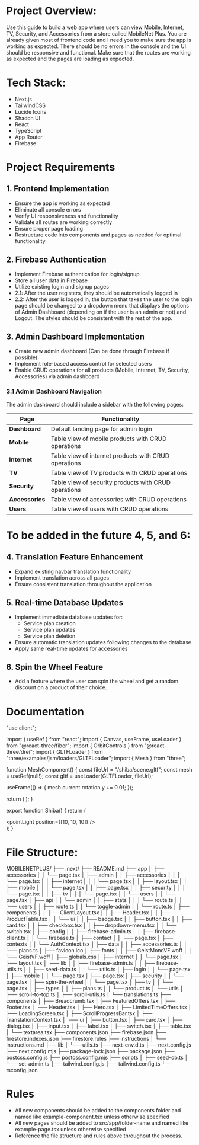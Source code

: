 # Project Overview:
Use this guide to build a web app where users can view Mobile, Internet, TV, Security, and Accessories from a store called MobileNet Plus. You are already given most of frontend code and I need you to make sure the app is working as expected. There should be no errors in the console and the UI should be responsive and functional. Make sure that the routes are working as expected and the pages are loading as expected. 

# Tech Stack:

- Next.js 
- TailwindCSS 
- Lucide Icons 
- Shadcn UI 
- React 
- TypeScript 
- App Router
- Firebase

# Project Requirements

## 1. Frontend Implementation
- Ensure the app is working as expected
- Eliminate all console errors
- Verify UI responsiveness and functionality
- Validate all routes are working correctly
- Ensure proper page loading
- Restructure code into components and pages as needed for optimal functionality

## 2. Firebase Authentication
- Implement Firebase authentication for login/signup
- Store all user data in Firebase
- Utilize existing login and signup pages
- 2.1: After the user registers, they should be automatically logged in
- 2.2: After the user is logged in, the button that takes the user to the login page should be changed to a dropdown menu that displays the options of Admin Dashboard (depending on if the user is an admin or not) and Logout. The styles should be consistent with the rest of the app.

## 3. Admin Dashboard Implementation
- Create new admin dashboard (Can be done through Firebase if possible)
- Implement role-based access control for selected users
- Enable CRUD operations for all products (Mobile, Internet, TV, Security, Accessories) via admin dashboard

### 3.1 Admin Dashboard Navigation
The admin dashboard should include a sidebar with the following pages:

| Page | Functionality |
|------|--------------|
| **Dashboard** | Default landing page for admin login |
| **Mobile** | Table view of mobile products with CRUD operations |
| **Internet** | Table view of internet products with CRUD operations |
| **TV** | Table view of TV products with CRUD operations |
| **Security** | Table view of security products with CRUD operations |
| **Accessories** | Table view of accessories with CRUD operations |
| **Users** | Table view of users with CRUD operations |

# To be added in the future 4, 5, and 6: 

## 4. Translation Feature Enhancement
- Expand existing navbar translation functionality
- Implement translation across all pages
- Ensure consistent translation throughout the application

## 5. Real-time Database Updates
- Implement immediate database updates for:
  - Service plan creation
  - Service plan updates
  - Service plan deletion
- Ensure automatic translation updates following changes to the database
- Apply same real-time updates for accessories

## 6. Spin the Wheel Feature
- Add a feature where the user can spin the wheel and get a random discount on a product of their choice.

# Documentation

"use client";

import { useRef } from "react";
import { Canvas, useFrame, useLoader } from "@react-three/fiber";
import { OrbitControls } from "@react-three/drei";
import { GLTFLoader } from "three/examples/jsm/loaders/GLTFLoader";
import { Mesh } from "three";

function MeshComponent() {
  const fileUrl = "/shiba/scene.gltf";
  const mesh = useRef<Mesh>(null!);
  const gltf = useLoader(GLTFLoader, fileUrl);

  useFrame(() => {
    mesh.current.rotation.y += 0.01;
  });

  return (
    <mesh ref={mesh}>
      <primitive object={gltf.scene} />
    </mesh>
  );
}

export function Shiba() {
  return (
    <div className='flex justify-center items-center h-screen'>
      <Canvas className='h-2xl w-2xl'>
        <OrbitControls />
        <ambientLight />
        <pointLight position={[10, 10, 10]} />
        <MeshComponent />
      </Canvas>
    </div>
  );
}

# File Structure:
MOBILENETPLUS/
├── .next/
├── README.md
├── app
│   ├── accessories
│   │   └── page.tsx
│   ├── admin
│   │   ├── accessories
│   │   │   └── page.tsx
│   │   ├── internet
│   │   │   └── page.tsx
│   │   ├── layout.tsx
│   │   ├── mobile
│   │   │   └── page.tsx
│   │   ├── page.tsx
│   │   ├── security
│   │   │   └── page.tsx
│   │   ├── tv
│   │   │   └── page.tsx
│   │   └── users
│   │       └── page.tsx
│   ├── api
│   │   └── admin
│   │       ├── stats
│   │       │   └── route.ts
│   │       └── users
│   │           ├── route.ts
│   │           └── toggle-admin
│   │               └── route.ts
│   ├── components
│   │   ├── ClientLayout.tsx
│   │   ├── Header.tsx
│   │   ├── ProductTable.tsx
│   │   └── ui
│   │       ├── badge.tsx
│   │       ├── button.tsx
│   │       ├── card.tsx
│   │       ├── checkbox.tsx
│   │       ├── dropdown-menu.tsx
│   │       └── switch.tsx
│   ├── config
│   │   ├── firebase-admin.ts
│   │   ├── firebase-client.ts
│   │   └── firebase.ts
│   ├── contact
│   │   └── page.tsx
│   ├── contexts
│   │   └── AuthContext.tsx
│   ├── data
│   │   ├── accessories.ts
│   │   └── plans.ts
│   ├── favicon.ico
│   ├── fonts
│   │   ├── GeistMonoVF.woff
│   │   └── GeistVF.woff
│   ├── globals.css
│   ├── internet
│   │   └── page.tsx
│   ├── layout.tsx
│   ├── lib
│   │   ├── firebase-admin.ts
│   │   ├── firebase-utils.ts
│   │   ├── seed-data.ts
│   │   └── utils.ts
│   ├── login
│   │   └── page.tsx
│   ├── mobile
│   │   └── page.tsx
│   ├── page.tsx
│   ├── security
│   │   └── page.tsx
│   ├── spin-the-wheel
│   │   └── page.tsx
│   ├── tv
│   │   └── page.tsx
│   ├── types
│   │   ├── plans.ts
│   │   └── product.ts
│   └── utils
│       ├── scroll-to-top.ts
│       ├── scroll-utils.ts
│       └── translations.ts
├── components
│   ├── Breadcrumb.tsx
│   ├── FeaturedOffers.tsx
│   ├── Footer.tsx
│   ├── Header.tsx
│   ├── Hero.tsx
│   ├── LimitedTimeOffers.tsx
│   ├── LoadingScreen.tsx
│   ├── ScrollProgressBar.tsx
│   ├── TranslationContext.tsx
│   └── ui
│       ├── button.tsx
│       ├── card.tsx
│       ├── dialog.tsx
│       ├── input.tsx
│       ├── label.tsx
│       ├── switch.tsx
│       ├── table.tsx
│       └── textarea.tsx
├── components.json
├── firebase.json
├── firestore.indexes.json
├── firestore.rules
├── instructions
│   └── instructions.md
├── lib
│   └── utils.ts
├── next-env.d.ts
├── next.config.js
├── next.config.mjs
├── package-lock.json
├── package.json
├── postcss.config.js
├── postcss.config.mjs
├── scripts
│   ├── seed-db.ts
│   └── set-admin.ts
├── tailwind.config.js
├── tailwind.config.ts
└── tsconfig.json

# Rules

- All new components should be added to the components folder and named like example-component.tsx unless otherwise specified
- All new pages should be added to src/app/folder-name and named like example-page.tsx unless otherwise specified
- Reference the file structure and rules above throughout the process.
